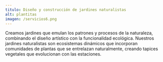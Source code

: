 ```yaml
---
titulo: Diseño y construcción de jardines naturalistas
alt: plantitas
imagen: /servicios6.png
---
```

Creamos jardines que emulan los patrones y procesos de la naturaleza, combinando el diseño artístico con la funcionalidad ecológica. Nuestros jardines naturalistas son ecosistemas dinámicos que incorporan comunidades de plantas que se entrelazan naturalmente, creando tapices vegetales que evolucionan con las estaciones.